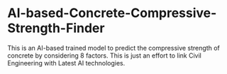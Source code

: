 # AI-based-Concrete-Compressive-Strength-Finder
This is an AI-based trained model to predict the compressive strength of concrete by considering 8 factors. This is just an effort to link Civil Engineering with Latest AI technologies.
